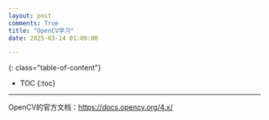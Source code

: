```yaml
---
layout: post
comments: True
title: "OpenCV学习"
date: 2025-03-14 01:09:00

---
```


<!--more-->

{: class="table-of-content"}
* TOC
{:toc}

---

OpenCV的官方文档：https://docs.opencv.org/4.x/

